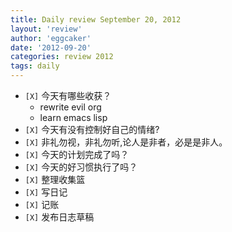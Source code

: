 ```yaml
---
title: Daily review September 20, 2012 
layout: 'review'
author: 'eggcaker'
date: '2012-09-20'
categories: review 2012
tags: daily
---
```



  * `[X]` 今天有哪些收获？ 
    * rewrite evil org 
    * learn emacs lisp 
  * `[X]` 今天有没有控制好自己的情绪? 
  * `[X]` 非礼勿视，非礼勿听,论人是非者，必是是非人。 
  * `[X]` 今天的计划完成了吗？ 
  * `[X]` 今天的好习惯执行了吗？ 
  * `[X]` 整理收集篮 
  * `[X]` 写日记 
  * `[X]` 记账 
  * `[X]` 发布日志草稿 

